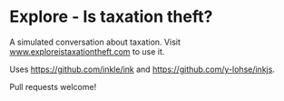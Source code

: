 # Explore - Is taxation theft?
A simulated conversation about taxation.
Visit www.exploreistaxationtheft.com to use it.

Uses https://github.com/inkle/ink and https://github.com/y-lohse/inkjs.

Pull requests welcome!
